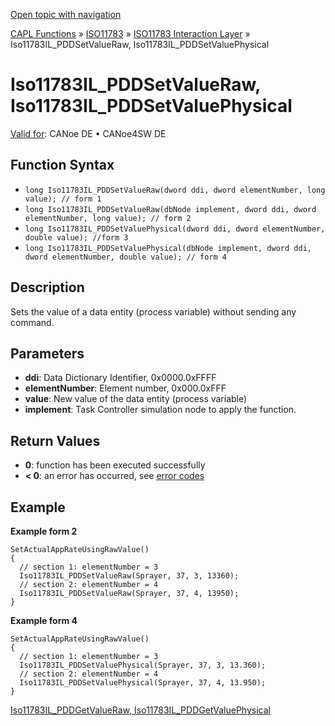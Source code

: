 [Open topic with navigation](../../../../../../CANoeDEFamily.htm#Topics/CAPLFunctions/ISO11783/ISOInteractionLayer/Functions/CAPLfunctionIso11783ILPDDSetValueRaw.md)

[CAPL Functions](../../../CAPLfunctions.md) » [ISO11783](../../CAPLfunctionsISO11783Overview.md) » [ISO11783 Interaction Layer](../CAPLfunctionsISOILOverview.md) » Iso11783IL_PDDSetValueRaw, Iso11783IL_PDDSetValuePhysical

# Iso11783IL_PDDSetValueRaw, Iso11783IL_PDDSetValuePhysical

[Valid for](../../../../Shared/FeatureAvailability.md):  CANoe DE • CANoe4SW DE

## Function Syntax

- `long Iso11783IL_PDDSetValueRaw(dword ddi, dword elementNumber, long value); // form 1`
- `long Iso11783IL_PDDSetValueRaw(dbNode implement, dword ddi, dword elementNumber, long value); // form 2`
- `long Iso11783IL_PDDSetValuePhysical(dword ddi, dword elementNumber, double value); //form 3`
- `long Iso11783IL_PDDSetValuePhysical(dbNode implement, dword ddi, dword elementNumber, double value); // form 4`

## Description

Sets the value of a data entity (process variable) without sending any command.

## Parameters

- **ddi**: Data Dictionary Identifier, 0x0000.0xFFFF
- **elementNumber**: Element number, 0x000.0xFFF
- **value**: New value of the data entity (process variable)
- **implement**: Task Controller simulation node to apply the function.

## Return Values

- **0**: function has been executed successfully
- **< 0**: an error has occurred, see [error codes](../../../CAPLfunctionsISOj1939ErrorCodes.md)

## Example

**Example form 2**

```plaintext
SetActualAppRateUsingRawValue()
{
  // section 1: elementNumber = 3
  Iso11783IL_PDDSetValueRaw(Sprayer, 37, 3, 13360);
  // section 2: elementNumber = 4
  Iso11783IL_PDDSetValueRaw(Sprayer, 37, 4, 13950);
}
```

**Example form 4**

```plaintext
SetActualAppRateUsingRawValue()
{
  // section 1: elementNumber = 3
  Iso11783IL_PDDSetValuePhysical(Sprayer, 37, 3, 13.360);
  // section 2: elementNumber = 4
  Iso11783IL_PDDSetValuePhysical(Sprayer, 37, 4, 13.950);
}
```

[Iso11783IL_PDDGetValueRaw, Iso11783IL_PDDGetValuePhysical](CAPLfunctionIso11783ILPDDGetValueRaw.md)
